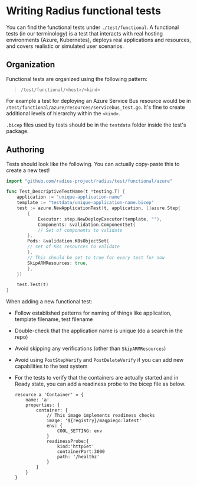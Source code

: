 # Writing Radius functional tests

You can find the functional tests under `./test/functional`. A functional tests (in our terminology) is a test that interacts with real hosting environments (Azure, Kubernetes), deploys real applications and resources, and covers realistic or simulated user scenarios.

## Organization

Functional tests are organized using the following pattern:

> `/test/functional/<host>/<kind>`

For example a test for deploying an Azure Service Bus resource would be in `/test/functional/azure/resources/servicebus_test.go`. It's fine to create additional levels of hierarchy within the `<kind>`.

`.bicep` files used by tests should be in the `testdata` folder inside the test's package.

## Authoring

Tests should look like the following. You can actually copy-paste this to create a new test!

```go
import "github.com/radius-project/radius/test/functional/azure"

func Test_DescriptiveTestName(t *testing.T) {
    application := "unique-application-name"
    template := "testdata/unique-application-name.bicep"
    test := azure.NewApplicationTest(t, application, []azure.Step{
        {
            Executor: step.NewDeployExecutor(template, ""),
            Components: &validation.ComponentSet{
            // Set of components to validate
        },
        Pods: &validation.K8sObjectSet{
        // set of K8s resources to validate
        },
        // This should be set to true for every test for now
        SkipARMResources: true,
        },
    })

    test.Test(t)
}
```

When adding a new functional test:

- Follow established patterns for naming of things like application, template filename, test filename
- Double-check that the application name is unique (do a search in the repo)
- Avoid skipping any verifications (other than `SkipARMResources`)
- Avoid using `PostStepVerify` and `PostDeleteVerify` if you can add new capabilities to the test system
- For the tests to verify that the containers are actually started and in Ready state, you can add a readiness probe to the bicep file as below.

    ```bicep
    resource a 'Container' = {
        name: 'a'
        properties: {
            container: {
                // This image implements readiness checks
                image: '${registry}/magpiego:latest' 
                env: {
                    COOL_SETTING: env
                }
                readinessProbe:{
                    kind:'httpGet'
                    containerPort:3000
                    path: '/healthz'
                }
            }
        }
    }
    ```
